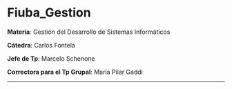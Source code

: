 # Fiuba_Gestion
__Materia__: Gestión del Desarrollo de Sistemas Informáticos 

__Cátedra__: Carlos Fontela

__Jefe de Tp__: Marcelo Schenone

__Correctora para el Tp Grupal__: Maria Pilar Gaddi 


---
